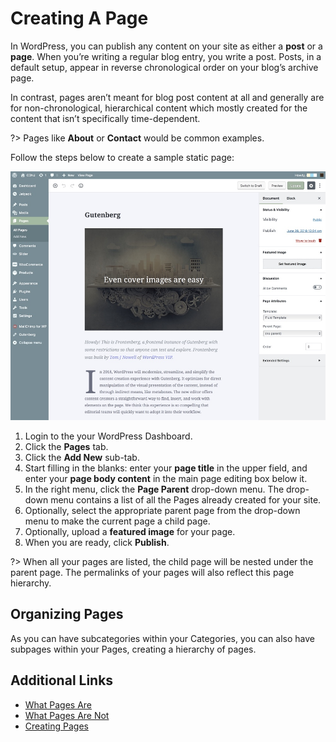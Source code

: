 # Creating A Page

In WordPress, you can publish any content on your site as either a **post** or a **page**. When you’re writing a regular blog entry, you write a post. Posts, in a default setup, appear in reverse chronological order on your blog’s archive page.

In contrast, pages aren’t meant for blog post content at all and generally are for non-chronological, hierarchical content which mostly created for the content that isn’t specifically time-dependent.

?> Pages like **About** or **Contact** would be common examples.

Follow the steps below to create a sample static page:

![Creating A Page](img/creating-page.jpg)

1. Login to the your WordPress Dashboard.
2. Click the **Pages** tab.
3. Click the **Add New** sub-tab.
4. Start filling in the blanks: enter your **page title** in the upper field, and enter your **page body content** in the main page editing box below it.
5. In the right menu, click the **Page Parent** drop-down menu. The drop-down menu contains a list of all the Pages already created for your site.
6. Optionally, select the appropriate parent page from the drop-down menu to make the current page a child page.
5. Optionally, upload a **featured image** for your page.
6. When you are ready, click **Publish**.

?> When all your pages are listed, the child page will be nested under the parent page. The permalinks of your pages will also reflect this page hierarchy.

## Organizing Pages

As you can have subcategories within your Categories, you can also have subpages within your Pages, creating a hierarchy of pages.

## Additional Links

* [What Pages Are](https://codex.wordpress.org/Pages#What_Pages_Are)
* [What Pages Are Not](https://codex.wordpress.org/Pages#What_Pages_Are_Not)
* [Creating Pages](https://codex.wordpress.org/Pages#Creating_Pages)
